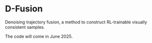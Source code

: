 # D-Fusion
Denoising trajectory fusion, a method to construct RL-trainable visually consistent samples. 

The code will come in June 2025. 
